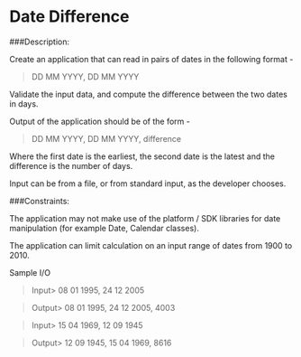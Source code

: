 # Date Difference

###Description:

Create an application that can read in pairs of dates in the following format -

> DD MM YYYY, DD MM YYYY

Validate the input data, and compute the difference between the two dates in days.

Output of the application should be of the form -

> DD MM YYYY, DD MM YYYY, difference

Where the first date is the earliest, the second date is the latest and the difference is the number of days.

Input can be from a file, or from standard input, as the developer chooses.

###Constraints:

The application may not make use of the platform / SDK libraries for date manipulation (for example Date, Calendar classes).

The application can limit calculation on an input range of dates from 1900 to 2010.

Sample I/O

> Input> 08 01 1995, 24 12 2005

> Output> 08 01 1995, 24 12 2005, 4003

> Input> 15 04 1969, 12 09 1945

> Output> 12 09 1945, 15 04 1969, 8616
